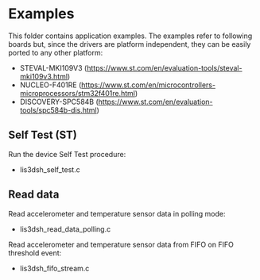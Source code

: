 # Examples

This folder contains application examples. The examples refer to following boards but, since the drivers are platform independent, they can be easily ported to any other platform: 

- STEVAL-MKI109V3 (https://www.st.com/en/evaluation-tools/steval-mki109v3.html)
- NUCLEO-F401RE (https://www.st.com/en/microcontrollers-microprocessors/stm32f401re.html)
- DISCOVERY-SPC584B (https://www.st.com/en/evaluation-tools/spc584b-dis.html)

## Self Test (ST)

Run the device Self Test procedure:

  - lis3dsh_self_test.c

## Read data

Read accelerometer and temperature sensor data in polling mode:

  - lis3dsh_read_data_polling.c

Read accelerometer and temperature sensor data from FIFO on FIFO threshold event:

  - lis3dsh_fifo_stream.c

